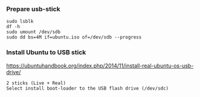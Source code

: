 ### Prepare usb-stick
```
sudo lsblk
df -h
sudo umount /dev/sdb
sudo dd bs=4M if=ubuntu.iso of=/dev/sdb --progress
```

### Install Ubuntu to USB stick
https://ubuntuhandbook.org/index.php/2014/11/install-real-ubuntu-os-usb-drive/
```
2 sticks (Live + Real)
Select install boot-loader to the USB flash drive (/dev/sdc)
```
